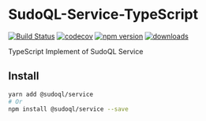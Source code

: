 # SudoQL-Service-TypeScript

[![Build Status](https://travis-ci.com/sudoql/SudoQL-Service-TypeScript.svg?branch=master)](https://travis-ci.com/sudoql/SudoQL-Service-TypeScript)
[![codecov](https://codecov.io/gh/sudoql/SudoQL-Service-TypeScript/branch/master/graph/badge.svg)](https://codecov.io/gh/sudoql/SudoQL-Service-TypeScript)
[![npm version](https://badge.fury.io/js/%40sudoql%2Fservice.svg)](https://www.npmjs.com/package/@sudoql/service)
[![downloads](https://img.shields.io/npm/dm/@sudoql/service.svg)](https://www.npmjs.com/package/@sudoql/service)

TypeScript Implement of SudoQL Service

## Install

```sh
yarn add @sudoql/service
# Or
npm install @sudoql/service --save
```
